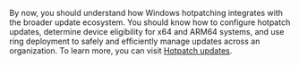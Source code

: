 By now, you should understand how Windows hotpatching integrates with the broader update ecosystem. You should know how to configure hotpatch updates, determine device eligibility for x64 and ARM64 systems, and use ring deployment to safely and efficiently manage updates across an organization. To learn more, you can visit [Hotpatch updates](/windows/deployment/windows-autopatch/manage/windows-autopatch-hotpatch-updates).